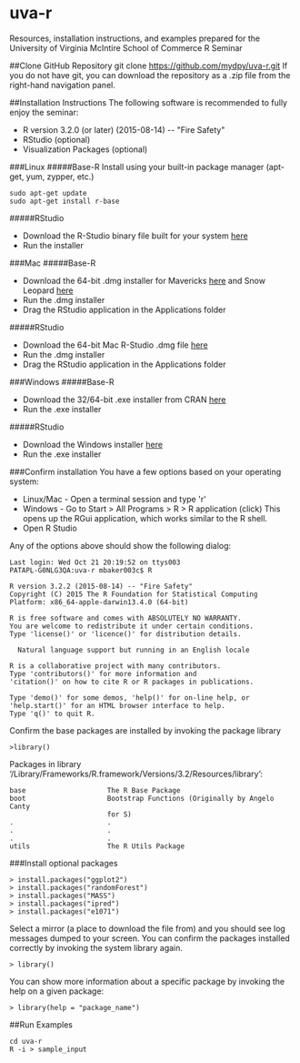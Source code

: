 # uva-r
Resources, installation instructions, and examples prepared for the University of Virginia McIntire School of Commerce R Seminar

##Clone GitHub Repository
	git clone https://github.com/mydpy/uva-r.git
If you do not have git, you can download the repository as a .zip file from the right-hand navigation panel. 

##Installation Instructions
The following software is recommended to fully enjoy the seminar:

* R version 3.2.0 (or later) (2015-08-14) -- "Fire Safety"
* RStudio (optional)
* Visualization Packages (optional)


###Linux
#####Base-R
Install using your built-in package manager (apt-get, yum, zypper, etc.)

	sudo apt-get update
    sudo apt-get install r-base		

#####RStudio

* Download the R-Studio binary file built for your system [here](https://www.rstudio.com/products/rstudio/download/)
* Run the installer 

###Mac
#####Base-R

* Download the 64-bit .dmg installer for Mavericks [here](http://cran.us.r-project.org/bin/macosx/R-3.2.2.pkg) and Snow Leopard [here](http://cran.us.r-project.org/bin/macosx/R-3.2.1-snowleopard.pkg)
* Run the .dmg installer
* Drag the RStudio application in the Applications folder

#####RStudio

* Download the 64-bit Mac R-Studio .dmg file [here](https://www.rstudio.com/products/rstudio/download/)
* Run the .dmg installer
* Drag the RStudio application in the Applications folder

###Windows 
#####Base-R

* Download the 32/64-bit .exe installer from CRAN [here](http://cran.us.r-project.org/bin/windows/base/R-3.2.2-win.exe)
* Run the .exe installer

#####RStudio 

* Download the Windows installer [here](https://download1.rstudio.org/RStudio-0.99.486.exe)
* Run the .exe installer

###Confirm installation
You have a few options based on your operating system: 

* Linux/Mac - Open a terminal session and type 'r'
* Windows - Go to Start > All Programs > R > R application (click)
	This opens up the RGui application, which works similar to the R shell. 
* Open R Studio

Any of the options above should show the following dialog:

	Last login: Wed Oct 21 20:19:52 on ttys003
	PATAPL-G0NLG3QA:uva-r mbaker003c$ R
	
	R version 3.2.2 (2015-08-14) -- "Fire Safety"
	Copyright (C) 2015 The R Foundation for Statistical Computing
	Platform: x86_64-apple-darwin13.4.0 (64-bit)
	
	R is free software and comes with ABSOLUTELY NO WARRANTY.
	You are welcome to redistribute it under certain conditions.
	Type 'license()' or 'licence()' for distribution details.
	
	  Natural language support but running in an English locale
	  
	R is a collaborative project with many contributors.
	Type 'contributors()' for more information and
	'citation()' on how to cite R or R packages in publications.
	
	Type 'demo()' for some demos, 'help()' for on-line help, or
	'help.start()' for an HTML browser interface to help.
	Type 'q()' to quit R.

Confirm the base packages are installed by invoking the package library

	>library()

Packages in library ‘/Library/Frameworks/R.framework/Versions/3.2/Resources/library’:

	base                    The R Base Package
	boot                    Bootstrap Functions (Originally by Angelo Canty
	                        for S)
	.						.
	.						.	
	.						.
	utils                   The R Utils Package

###Install optional packages

	> install.packages("ggplot2")   
	> install.packages("randomForest")   
	> install.packages("MASS")
	> install.packages("ipred")
	> install.packages("e1071")

Select a mirror (a place to download the file from) and you should see log messages dumped to your screen. 
You can confirm the packages installed correctly by invoking the system library again. 

	> library()

You can show more information about a specific package by invoking the help on a given package:

	> library(help = "package_name")

##Run Examples

	cd uva-r 
	R -i > sample_input

